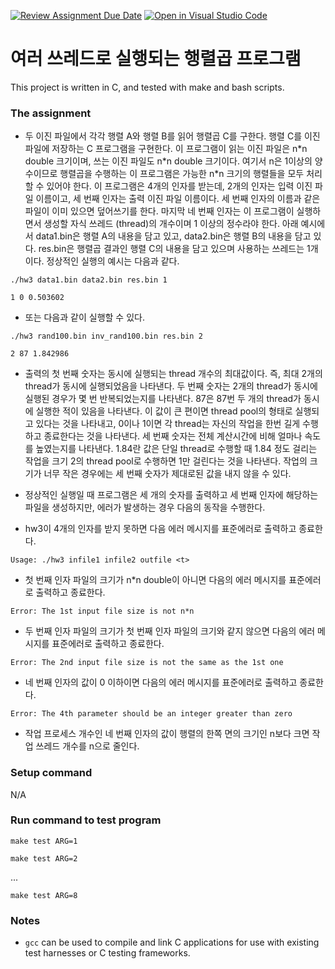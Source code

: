 [![Review Assignment Due Date](https://classroom.github.com/assets/deadline-readme-button-24ddc0f5d75046c5622901739e7c5dd533143b0c8e959d652212380cedb1ea36.svg)](https://classroom.github.com/a/0TJor7Fg)
[![Open in Visual Studio Code](https://classroom.github.com/assets/open-in-vscode-c66648af7eb3fe8bc4f294546bfd86ef473780cde1dea487d3c4ff354943c9ae.svg)](https://classroom.github.com/online_ide?assignment_repo_id=9697793&assignment_repo_type=AssignmentRepo)
# 여러 쓰레드로 실행되는 행렬곱 프로그램
This project is written in C, and tested with make and bash scripts.

### The assignment
- 두 이진 파일에서 각각 행렬 A와 행렬 B를 읽어 행렬곱 C를 구한다. 행렬 C를 이진 파일에 저장하는 C 프로그램을 구현한다. 이 프로그램이 읽는 이진 파일은 n\*n double 크기이며, 쓰는 이진 파일도 n\*n double 크기이다. 여기서 n은 1이상의 양수이므로 행렬곱을 수행하는 이 프로그램은 가능한 n\*n 크기의 행렬들을 모두 처리할 수 있어야 한다. 이 프로그램은 4개의 인자를 받는데, 2개의 인자는 입력 이진 파일 이름이고, 세 번째 인자는 출력 이진 파일 이름이다. 세 번째 인자의 이름과 같은 파일이 이미 있으면 덮어쓰기를 한다. 마지막 네 번째 인자는 이 프로그램이 실행하면서 생성할 자식 쓰레드 (thread)의 개수이며 1 이상의 정수라야 한다. 아래 예시에서 data1.bin은 행렬 A의 내용을 담고 있고, data2.bin은 행렬 B의 내용을 담고 있다. res.bin은 행렬곱 결과인 행렬 C의 내용을 담고 있으며 사용하는 쓰레드는 1개이다. 정상적인 실행의 예시는 다음과 같다. 

`./hw3 data1.bin data2.bin res.bin 1`

`1 0 0.503602`

- 또는 다음과 같이 실행할 수 있다.

`./hw3 rand100.bin inv_rand100.bin res.bin 2`

`2 87 1.842986`

- 출력의 첫 번째 숫자는 동시에 실행되는 thread 개수의 최대값이다. 즉, 최대 2개의 thread가 동시에 실행되었음을 나타낸다. 두 번째 숫자는 2개의 thread가 동시에 실행된 경우가 몇 번 반복되었는지를 나타낸다. 87은 87번 두 개의 thread가 동시에 실행한 적이 있음을 나타낸다. 이 값이 큰 편이면 thread pool의 형태로 실행되고 있다는 것을 나타내고, 0이나 1이면 각 thread는 자신의 작업을 한번 길게 수행하고 종료한다는 것을 나타낸다. 세 번째 숫자는 전체 계산시간에 비해 얼마나 속도를 높였는지를 나타낸다. 1.84란 값은 단일 thread로 수행할 때 1.84 정도 걸리는 작업을 크기 2의 thread pool로 수행하면 1만 걸린다는 것을 나타낸다. 작업의 크기가 너무 작은 경우에는 세 번째 숫자가 제대로된 값을 내지 않을 수 있다.

- 정상적인 실행일 때 프로그램은 세 개의 숫자를 출력하고 세 번째 인자에 해당하는 파일을 생성하지만, 에러가 발생하는 경우 다음의 동작을 수행한다.
- hw3이 4개의 인자를 받지 못하면 다음 에러 메시지를 표준에러로 출력하고 종료한다.

`Usage: ./hw3 infile1 infile2 outfile <t>`

- 첫 번째 인자 파일의 크기가 n\*n double이 아니면 다음의 에러 메시지를 표준에러로 출력하고 종료한다.

`Error: The 1st input file size is not n*n`

- 두 번째 인자 파일의 크기가 첫 번째 인자 파일의 크기와 같지 않으면 다음의 에러 메시지를 표준에러로 출력하고 종료한다.

`Error: The 2nd input file size is not the same as the 1st one`

- 네 번째 인자의 값이 0 이하이면 다음의 에러 메시지를 표준에러로 출력하고 종료한다.

`Error: The 4th parameter should be an integer greater than zero`

- 작업 프로세스 개수인 네 번째 인자의 값이 행렬의 한쪽 면의 크기인 n보다 크면 작업 쓰레드 개수를 n으로 줄인다.

### Setup command
N/A

### Run command to test program
`make test ARG=1`

`make test ARG=2`

...

`make test ARG=8`

### Notes
- `gcc` can be used to compile and link C applications for use with existing test harnesses or C testing frameworks.
